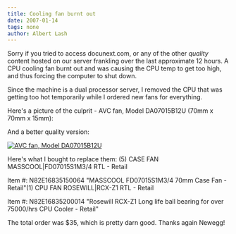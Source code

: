 ```yaml
---
title: Cooling fan burnt out
date: 2007-01-14
tags: none
author: Albert Lash
---
```

Sorry if you tried to access docunext.com, or any of the other <em>quality</em> content hosted on our server frankling over the last approximate 12 hours. A CPU cooling fan burnt out and was causing the CPU temp to get too high, and thus forcing the computer to shut down.

Since the machine is a dual processor server, I removed the CPU that was getting too hot temporarily while I ordered new fans for everything.

Here's a picture of the culprit - AVC fan, Model DA07015B12U (70mm x 70mm x 15mm):


And a better quality version:

<a class="imagelink" href="http://www-sa.evenserver.com/s/img/2007/01/dsc05638.JPG" title="AVC fan, Model DA07015B12U">
<img id="image201" src="http://www-sa.evenserver.com/s/img/2007/01/dsc05638.thumbnail.JPG" alt="AVC fan, Model DA07015B12U" /></a>

Here's what I bought to replace them: (5) CASE FAN MASSCOOL|FD07015S1M3/4 RTL - Retail

Item #: N82E16835150064 "MASSCOOL FD07015S1M3/4 70mm Case Fan - Retail"(1) CPU FAN ROSEWILL|RCX-Z1 RTL - Retail

Item #: N82E16835200014 "Rosewill RCX-Z1 Long life ball bearing for over 75000/hrs CPU Cooler - Retail"

The total order was $35, which is pretty darn good. Thanks again Newegg!

